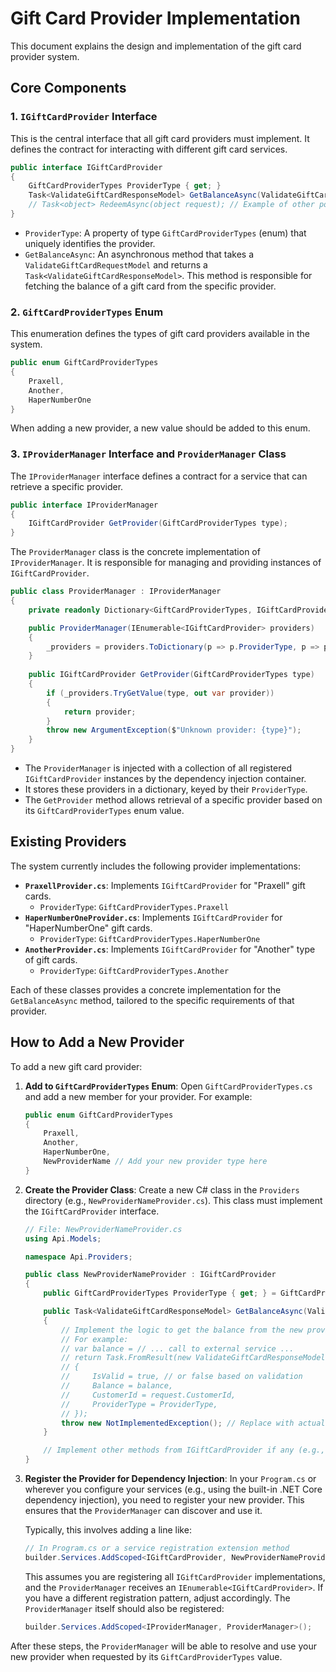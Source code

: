 # Gift Card Provider Implementation

This document explains the design and implementation of the gift card provider system.

## Core Components

### 1. `IGiftCardProvider` Interface

This is the central interface that all gift card providers must implement. It defines the contract for interacting with different gift card services.

```csharp
public interface IGiftCardProvider
{
    GiftCardProviderTypes ProviderType { get; }
    Task<ValidateGiftCardResponseModel> GetBalanceAsync(ValidateGiftCardRequestModel request);
    // Task<object> RedeemAsync(object request); // Example of other potential methods
}
```

-   `ProviderType`: A property of type `GiftCardProviderTypes` (enum) that uniquely identifies the provider.
-   `GetBalanceAsync`: An asynchronous method that takes a `ValidateGiftCardRequestModel` and returns a `Task<ValidateGiftCardResponseModel>`. This method is responsible for fetching the balance of a gift card from the specific provider.

### 2. `GiftCardProviderTypes` Enum

This enumeration defines the types of gift card providers available in the system.

```csharp
public enum GiftCardProviderTypes
{
    Praxell,
    Another,
    HaperNumberOne
}
```

When adding a new provider, a new value should be added to this enum.

### 3. `IProviderManager` Interface and `ProviderManager` Class

The `IProviderManager` interface defines a contract for a service that can retrieve a specific provider.

```csharp
public interface IProviderManager
{
    IGiftCardProvider GetProvider(GiftCardProviderTypes type);
}
```

The `ProviderManager` class is the concrete implementation of `IProviderManager`. It is responsible for managing and providing instances of `IGiftCardProvider`.

```csharp
public class ProviderManager : IProviderManager
{
    private readonly Dictionary<GiftCardProviderTypes, IGiftCardProvider> _providers;

    public ProviderManager(IEnumerable<IGiftCardProvider> providers)
    {
        _providers = providers.ToDictionary(p => p.ProviderType, p => p);
    }
    
    public IGiftCardProvider GetProvider(GiftCardProviderTypes type)
    {
        if (_providers.TryGetValue(type, out var provider))
        {
            return provider;   
        }
        throw new ArgumentException($"Unknown provider: {type}");
    }
}
```

-   The `ProviderManager` is injected with a collection of all registered `IGiftCardProvider` instances by the dependency injection container.
-   It stores these providers in a dictionary, keyed by their `ProviderType`.
-   The `GetProvider` method allows retrieval of a specific provider based on its `GiftCardProviderTypes` enum value.

## Existing Providers

The system currently includes the following provider implementations:

-   **`PraxellProvider.cs`**: Implements `IGiftCardProvider` for "Praxell" gift cards.
    -   `ProviderType`: `GiftCardProviderTypes.Praxell`
-   **`HaperNumberOneProvider.cs`**: Implements `IGiftCardProvider` for "HaperNumberOne" gift cards.
    -   `ProviderType`: `GiftCardProviderTypes.HaperNumberOne`
-   **`AnotherProvider.cs`**: Implements `IGiftCardProvider` for "Another" type of gift cards.
    -   `ProviderType`: `GiftCardProviderTypes.Another`

Each of these classes provides a concrete implementation for the `GetBalanceAsync` method, tailored to the specific requirements of that provider.

## How to Add a New Provider

To add a new gift card provider:

1.  **Add to `GiftCardProviderTypes` Enum**:
    Open `GiftCardProviderTypes.cs` and add a new member for your provider. For example:
    ```csharp
    public enum GiftCardProviderTypes
    {
        Praxell,
        Another,
        HaperNumberOne,
        NewProviderName // Add your new provider type here
    }
    ```

2.  **Create the Provider Class**:
    Create a new C# class in the `Providers` directory (e.g., `NewProviderNameProvider.cs`).
    This class must implement the `IGiftCardProvider` interface.

    ```csharp
    // File: NewProviderNameProvider.cs
    using Api.Models;

    namespace Api.Providers;

    public class NewProviderNameProvider : IGiftCardProvider
    {
        public GiftCardProviderTypes ProviderType { get; } = GiftCardProviderTypes.NewProviderName;

        public Task<ValidateGiftCardResponseModel> GetBalanceAsync(ValidateGiftCardRequestModel request)
        {
            // Implement the logic to get the balance from the new provider's API or service
            // For example:
            // var balance = // ... call to external service ...
            // return Task.FromResult(new ValidateGiftCardResponseModel
            // {
            //     IsValid = true, // or false based on validation
            //     Balance = balance,
            //     CustomerId = request.CustomerId,
            //     ProviderType = ProviderType,
            // });
            throw new NotImplementedException(); // Replace with actual implementation
        }

        // Implement other methods from IGiftCardProvider if any (e.g., RedeemAsync)
    }
    ```

3.  **Register the Provider for Dependency Injection**:
    In your `Program.cs` or wherever you configure your services (e.g., using the built-in .NET Core dependency injection), you need to register your new provider. This ensures that the `ProviderManager` can discover and use it.

    Typically, this involves adding a line like:
    ```csharp
    // In Program.cs or a service registration extension method
    builder.Services.AddScoped<IGiftCardProvider, NewProviderNameProvider>();
    ```
    This assumes you are registering all `IGiftCardProvider` implementations, and the `ProviderManager` receives an `IEnumerable<IGiftCardProvider>`. If you have a different registration pattern, adjust accordingly. The `ProviderManager` itself should also be registered:
    ```csharp
    builder.Services.AddScoped<IProviderManager, ProviderManager>();
    ```

After these steps, the `ProviderManager` will be able to resolve and use your new provider when requested by its `GiftCardProviderTypes` value.

